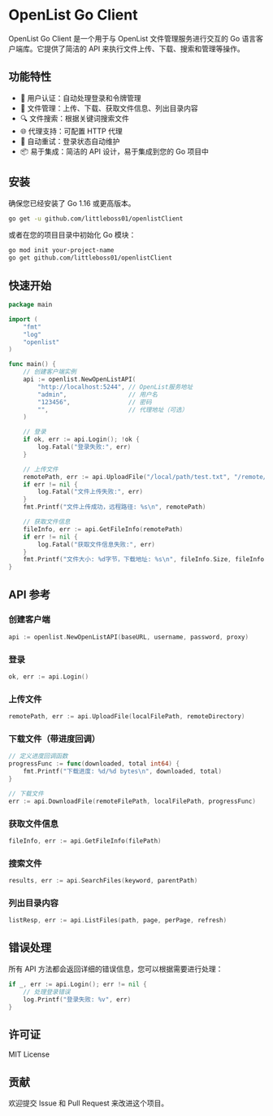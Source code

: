 # OpenList Go Client

OpenList Go Client 是一个用于与 OpenList 文件管理服务进行交互的 Go 语言客户端库。它提供了简洁的 API 来执行文件上传、下载、搜索和管理等操作。

## 功能特性

- 🔐 用户认证：自动处理登录和令牌管理
- 📁 文件管理：上传、下载、获取文件信息、列出目录内容
- 🔍 文件搜索：根据关键词搜索文件
- 🌐 代理支持：可配置 HTTP 代理
- 🔄 自动重试：登录状态自动维护
- 📦 易于集成：简洁的 API 设计，易于集成到您的 Go 项目中

## 安装

确保您已经安装了 Go 1.16 或更高版本。

```bash
go get -u github.com/littleboss01/openlistClient
```

或者在您的项目目录中初始化 Go 模块：

```bash
go mod init your-project-name
go get github.com/littleboss01/openlistClient
```

## 快速开始

```go
package main

import (
    "fmt"
    "log"
    "openlist"
)

func main() {
    // 创建客户端实例
    api := openlist.NewOpenListAPI(
        "http://localhost:5244", // OpenList服务地址
        "admin",                 // 用户名
        "123456",                // 密码
        "",                      // 代理地址（可选）
    )

    // 登录
    if ok, err := api.Login(); !ok {
        log.Fatal("登录失败:", err)
    }

    // 上传文件
    remotePath, err := api.UploadFile("/local/path/test.txt", "/remote/docs")
    if err != nil {
        log.Fatal("文件上传失败:", err)
    }
    fmt.Printf("文件上传成功，远程路径: %s\n", remotePath)

    // 获取文件信息
    fileInfo, err := api.GetFileInfo(remotePath)
    if err != nil {
        log.Fatal("获取文件信息失败:", err)
    }
    fmt.Printf("文件大小: %d字节，下载地址: %s\n", fileInfo.Size, fileInfo.URL)
}
```

## API 参考

### 创建客户端

```go
api := openlist.NewOpenListAPI(baseURL, username, password, proxy)
```

### 登录

```go
ok, err := api.Login()
```

### 上传文件

```go
remotePath, err := api.UploadFile(localFilePath, remoteDirectory)
```

### 下载文件（带进度回调）

```go
// 定义进度回调函数
progressFunc := func(downloaded, total int64) {
    fmt.Printf("下载进度: %d/%d bytes\n", downloaded, total)
}

// 下载文件
err := api.DownloadFile(remoteFilePath, localFilePath, progressFunc)
```

### 获取文件信息

```go
fileInfo, err := api.GetFileInfo(filePath)
```

### 搜索文件

```go
results, err := api.SearchFiles(keyword, parentPath)
```

### 列出目录内容

```go
listResp, err := api.ListFiles(path, page, perPage, refresh)
```

## 错误处理

所有 API 方法都会返回详细的错误信息，您可以根据需要进行处理：

```go
if _, err := api.Login(); err != nil {
    // 处理登录错误
    log.Printf("登录失败: %v", err)
}
```

## 许可证

MIT License

## 贡献

欢迎提交 Issue 和 Pull Request 来改进这个项目。